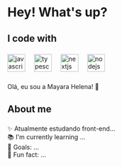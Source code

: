<h1 align="left">Hey! What's up?</h1>

###


<h2 align="left">I code with </h2>

###

<div align="left">
  <img src="https://cdn.jsdelivr.net/gh/devicons/devicon/icons/javascript/javascript-original.svg" height="40" alt="javascript logo"  />
  <img width="12" />
  <img src="https://cdn.jsdelivr.net/gh/devicons/devicon/icons/typescript/typescript-original.svg" height="40" alt="typescript logo"  />
  <img width="12" />
  <img src="https://cdn.jsdelivr.net/gh/devicons/devicon/icons/nextjs/nextjs-original.svg" height="40" alt="nextjs logo"  />
  <img width="12" />
  <img src="https://cdn.jsdelivr.net/gh/devicons/devicon/icons/nodejs/nodejs-original.svg" height="40" alt="nodejs logo"  />
  <img width="12" />

</div>

###

<p align="left">Olá, eu sou a Mayara Helena! 🔭</p>

###

<h2 align="left">About me</h2>

###

<p align="left">
  
✨ Atualmente estudando front-end...<br>
📚 I'm currently learning ...<br>
🎯 Goals: ...<br>
🎲 Fun fact: ...</p>

###
